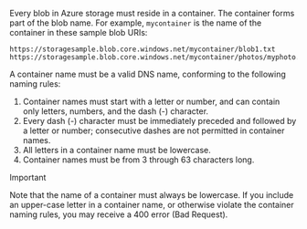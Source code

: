 Every blob in Azure storage must reside in a container. The container forms part of the blob name. For example, `mycontainer` is the name of the container in these sample blob URIs:

    https://storagesample.blob.core.windows.net/mycontainer/blob1.txt
    https://storagesample.blob.core.windows.net/mycontainer/photos/myphoto.jpg

A container name must be a valid DNS name, conforming to the following naming rules:

1. Container names must start with a letter or number, and can contain only letters, numbers, and the dash (-) character.
2. Every dash (-) character must be immediately preceded and followed by a letter or number; consecutive dashes are not permitted in container names.
3. All letters in a container name must be lowercase.
4. Container names must be from 3 through 63 characters long.

> [!IMPORTANT]
> Note that the name of a container must always be lowercase. If you include an upper-case letter in a container name, or otherwise violate the container naming rules, you may receive a 400 error (Bad Request). 
> 
> 
